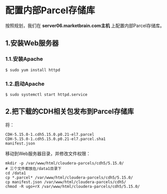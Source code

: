 配置内部Parcel存储库
================================================================================
按照规划，我们在 **server06.marketbrain.com主机** 上配置内部Parcel存储库。

## 1.安装Web服务器

### 1.1.安装Apache
```shell
$ sudo yum install httpd
```

### 1.2.启动Apache
```shell  
$ sudo systemctl start httpd.service
```

## 2.把下载的CDH相关包发布到Parcel存储库
将：
```
CDH-5.15.0-1.cdh5.15.0.p0.21-el7.parcel
CDH-5.15.0-1.cdh5.15.0.p0.21-el7.parcel.sha1
manifest.json
```
移动到Web服务器目录，并修改文件权限：
```shell
mkdir -p /var/www/html/cloudera-parcels/cdh5/5.15.0/
# 三个文件都放在/data1目录下
cd /data1
cp *.parcel* /var/www/html/cloudera-parcels/cdh5/5.15.0/
cp manifest.json /var/www/html/cloudera-parcels/cdh5/
chmod -R ugo+rX /var/www/html/cloudera-parcels/cdh5/5.15.0/
```
